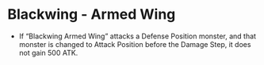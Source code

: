 # Blackwing - Armed Wing

*   If “Blackwing Armed Wing” attacks a Defense Position monster, and that monster is changed to Attack Position before the Damage Step, it does not gain 500 ATK.
